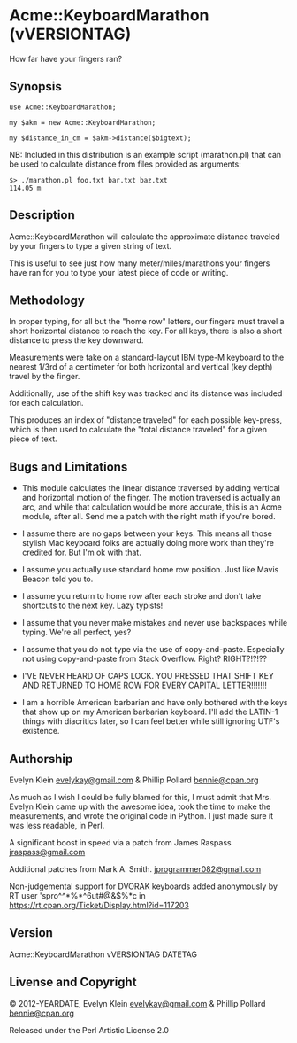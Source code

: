 # Acme::KeyboardMarathon (vVERSIONTAG)

How far have your fingers ran?

## Synopsis

```
use Acme::KeyboardMarathon;

my $akm = new Acme::KeyboardMarathon;

my $distance_in_cm = $akm->distance($bigtext);
```

NB: Included in this distribution is an example script (marathon.pl) that can
be used to calculate distance from files provided as arguments:

```
$> ./marathon.pl foo.txt bar.txt baz.txt
114.05 m
```

## Description

Acme::KeyboardMarathon will calculate the approximate distance traveled by
your fingers to type a given string of text.

This is useful to see just how many meter/miles/marathons your fingers have
ran for you to type your latest piece of code or writing.

## Methodology

In proper typing, for all but the "home row" letters, our fingers must travel
a short horizontal distance to reach the key. For all keys, there is also a
short distance to press the key downward. 

Measurements were take on a standard-layout IBM type-M keyboard to the nearest 
1/3rd of a centimeter for both horizontal and vertical (key depth) travel
by the finger.

Additionally, use of the shift key was tracked and its distance was included
for each calculation.

This produces an index of "distance traveled" for each possible key-press, 
which is then used to calculate the "total distance traveled" for a given
piece of text.

## Bugs and Limitations

* This module calculates the linear distance traversed by adding vertical 
  and horizontal motion of the finger. The motion traversed is actually an 
  arc, and while that calculation would be more accurate, this is an 
  Acme module, after all. Send me a patch with the right math if you're bored.

* I assume there are no gaps between your keys. This means all those stylish 
  Mac keyboard folks are actually doing more work than they're credited for. 
  But I'm ok with that.

* I assume you actually use standard home row position. Just like Mavis Beacon 
  told you to.

* I assume you return to home row after each stroke and don't take shortcuts to
  the next key. Lazy typists!

* I assume that you never make mistakes and never use backspaces while typing.
  We're all perfect, yes?

* I assume that you do not type via the use of copy-and-paste. Especially not
  using copy-and-paste from Stack Overflow. Right? RIGHT?!?!??

* I'VE NEVER HEARD OF CAPS LOCK. YOU PRESSED THAT SHIFT KEY AND RETURNED TO 
  HOME ROW FOR EVERY CAPITAL LETTER!!!!!!!

* I am a horrible American barbarian and have only bothered with the keys that
  show up on my American barbarian keyboard. I'll add the LATIN-1 things with 
  diacritics later, so I can feel better while still ignoring UTF's existence.

## Authorship

Evelyn Klein <evelykay@gmail.com> & Phillip Pollard <bennie@cpan.org>

As much as I wish I could be fully blamed for this, I must admit that
Mrs. Evelyn Klein came up with the awesome idea, took the time to make the
measurements, and wrote the original code in Python. I just made sure it 
was less readable, in Perl.

A significant boost in speed via a patch from James Raspass <jraspass@gmail.com>

Additional patches from Mark A. Smith. <jprogrammer082@gmail.com>

Non-judgemental support for DVORAK keyboards added anonymously by RT user
'spro^^\*%\*^6ut#@&$%\*c in https://rt.cpan.org/Ticket/Display.html?id=117203

## Version

Acme::KeyboardMarathon vVERSIONTAG DATETAG

## Livense and Copyright

© 2012-YEARDATE, Evelyn Klein <evelykay@gmail.com> & Phillip Pollard <bennie@cpan.org>

Released under the Perl Artistic License 2.0
